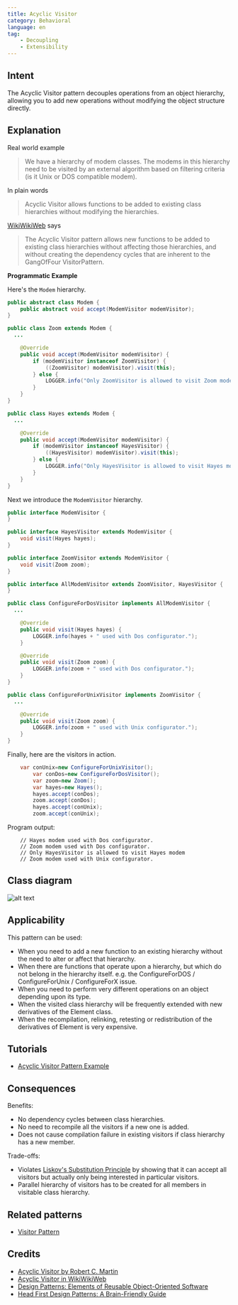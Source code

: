 ```yaml
---
title: Acyclic Visitor
category: Behavioral
language: en
tag:
    - Decoupling
    - Extensibility
---
```


## Intent

The Acyclic Visitor pattern decouples operations from an object hierarchy, allowing you to add new operations without modifying the object structure directly.

## Explanation

Real world example

> We have a hierarchy of modem classes. The modems in this hierarchy need to be visited by an external algorithm based on filtering criteria (is it Unix or DOS compatible modem).

In plain words

> Acyclic Visitor allows functions to be added to existing class hierarchies without modifying the hierarchies.

[WikiWikiWeb](https://wiki.c2.com/?AcyclicVisitor) says

> The Acyclic Visitor pattern allows new functions to be added to existing class hierarchies without affecting those hierarchies, and without creating the dependency cycles that are inherent to the GangOfFour VisitorPattern.

**Programmatic Example**

Here's the `Modem` hierarchy.

```java
public abstract class Modem {
    public abstract void accept(ModemVisitor modemVisitor);
}

public class Zoom extends Modem {
  ...

    @Override
    public void accept(ModemVisitor modemVisitor) {
        if (modemVisitor instanceof ZoomVisitor) {
            ((ZoomVisitor) modemVisitor).visit(this);
        } else {
            LOGGER.info("Only ZoomVisitor is allowed to visit Zoom modem");
        }
    }
}

public class Hayes extends Modem {
  ...

    @Override
    public void accept(ModemVisitor modemVisitor) {
        if (modemVisitor instanceof HayesVisitor) {
            ((HayesVisitor) modemVisitor).visit(this);
        } else {
            LOGGER.info("Only HayesVisitor is allowed to visit Hayes modem");
        }
    }
}
```

Next we introduce the `ModemVisitor` hierarchy.

```java
public interface ModemVisitor {
}

public interface HayesVisitor extends ModemVisitor {
    void visit(Hayes hayes);
}

public interface ZoomVisitor extends ModemVisitor {
    void visit(Zoom zoom);
}

public interface AllModemVisitor extends ZoomVisitor, HayesVisitor {
}

public class ConfigureForDosVisitor implements AllModemVisitor {
  ...

    @Override
    public void visit(Hayes hayes) {
        LOGGER.info(hayes + " used with Dos configurator.");
    }

    @Override
    public void visit(Zoom zoom) {
        LOGGER.info(zoom + " used with Dos configurator.");
    }
}

public class ConfigureForUnixVisitor implements ZoomVisitor {
  ...

    @Override
    public void visit(Zoom zoom) {
        LOGGER.info(zoom + " used with Unix configurator.");
    }
}
```

Finally, here are the visitors in action.

```java
    var conUnix=new ConfigureForUnixVisitor();
        var conDos=new ConfigureForDosVisitor();
        var zoom=new Zoom();
        var hayes=new Hayes();
        hayes.accept(conDos);
        zoom.accept(conDos);
        hayes.accept(conUnix);
        zoom.accept(conUnix);   
```

Program output:

```
    // Hayes modem used with Dos configurator.
    // Zoom modem used with Dos configurator.
    // Only HayesVisitor is allowed to visit Hayes modem
    // Zoom modem used with Unix configurator.
```

## Class diagram

![alt text](./etc/acyclic-visitor.png "Acyclic Visitor")

## Applicability

This pattern can be used:

* When you need to add a new function to an existing hierarchy without the need to alter or affect that hierarchy.
* When there are functions that operate upon a hierarchy, but which do not belong in the hierarchy itself. e.g. the ConfigureForDOS / ConfigureForUnix / ConfigureForX issue.
* When you need to perform very different operations on an object depending upon its type.
* When the visited class hierarchy will be frequently extended with new derivatives of the Element class.
* When the recompilation, relinking, retesting or redistribution of the derivatives of Element is very expensive.

## Tutorials

* [Acyclic Visitor Pattern Example](https://codecrafter.blogspot.com/2012/12/the-acyclic-visitor-pattern.html)

## Consequences

Benefits:

* No dependency cycles between class hierarchies.
* No need to recompile all the visitors if a new one is added.
* Does not cause compilation failure in existing visitors if class hierarchy has a new member.

Trade-offs:

* Violates [Liskov's Substitution Principle](https://java-design-patterns.com/principles/#liskov-substitution-principle) by showing that it can accept all visitors but actually only being interested in particular visitors.
* Parallel hierarchy of visitors has to be created for all members in visitable class hierarchy.

## Related patterns

* [Visitor Pattern](https://java-design-patterns.com/patterns/visitor/)

## Credits

* [Acyclic Visitor by Robert C. Martin](http://condor.depaul.edu/dmumaugh/OOT/Design-Principles/acv.pdf)
* [Acyclic Visitor in WikiWikiWeb](https://wiki.c2.com/?AcyclicVisitor)
* [Design Patterns: Elements of Reusable Object-Oriented Software](https://www.amazon.com/gp/product/0201633612/ref=as_li_tl?ie=UTF8&camp=1789&creative=9325&creativeASIN=0201633612&linkCode=as2&tag=javadesignpat-20&linkId=675d49790ce11db99d90bde47f1aeb59)
* [Head First Design Patterns: A Brain-Friendly Guide](https://www.amazon.com/gp/product/0596007124/ref=as_li_tl?ie=UTF8&camp=1789&creative=9325&creativeASIN=0596007124&linkCode=as2&tag=javadesignpat-20&linkId=6b8b6eea86021af6c8e3cd3fc382cb5b)
